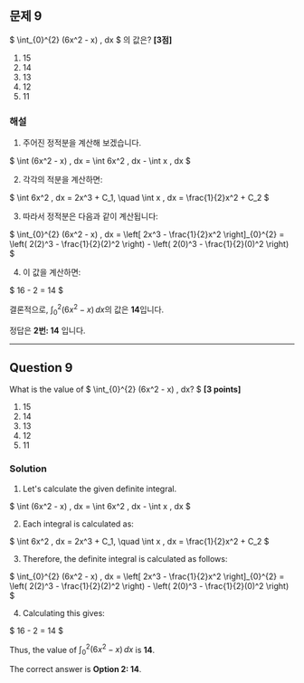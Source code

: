 ## 문제 9
$
\int_{0}^{2} (6x^2 - x) \, dx
$ 
의 값은? **[3점]**

1. 15  
2. 14  
3. 13  
4. 12  
5. 11  

### 해설
1. 주어진 정적분을 계산해 보겠습니다.

$
\int (6x^2 - x) \, dx = \int 6x^2 \, dx - \int x \, dx 
$

2. 각각의 적분을 계산하면:

$
\int 6x^2 \, dx = 2x^3 + C_1, \quad \int x \, dx = \frac{1}{2}x^2 + C_2
$

3. 따라서 정적분은 다음과 같이 계산됩니다:

$
\int_{0}^{2} (6x^2 - x) \, dx = \left[ 2x^3 - \frac{1}{2}x^2 \right]_{0}^{2} = \left( 2(2)^3 - \frac{1}{2}(2)^2 \right) - \left( 2(0)^3 - \frac{1}{2}(0)^2 \right)
$

4. 이 값을 계산하면:

$
16 - 2 = 14
$

결론적으로, $\int_{0}^{2} (6x^2 - x) \, dx$의 값은 **14**입니다.

정답은 **2번: 14** 입니다.

---

## Question 9
What is the value of 
$
\int_{0}^{2} (6x^2 - x) \, dx?
$ **[3 points]**

1. 15  
2. 14  
3. 13  
4. 12  
5. 11  

### Solution
1. Let's calculate the given definite integral.

$
\int (6x^2 - x) \, dx = \int 6x^2 \, dx - \int x \, dx 
$

2. Each integral is calculated as:

$
\int 6x^2 \, dx = 2x^3 + C_1, \quad \int x \, dx = \frac{1}{2}x^2 + C_2
$

3. Therefore, the definite integral is calculated as follows:

$
\int_{0}^{2} (6x^2 - x) \, dx = \left[ 2x^3 - \frac{1}{2}x^2 \right]_{0}^{2} = \left( 2(2)^3 - \frac{1}{2}(2)^2 \right) - \left( 2(0)^3 - \frac{1}{2}(0)^2 \right)
$

4. Calculating this gives:

$
16 - 2 = 14
$

Thus, the value of $\int_{0}^{2} (6x^2 - x) \, dx$ is **14**.

The correct answer is **Option 2: 14**.
